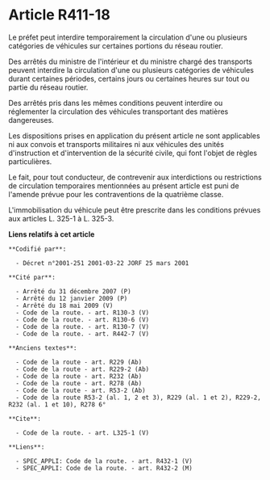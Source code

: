 # Article R411-18

Le préfet peut interdire temporairement la circulation d'une ou plusieurs catégories de véhicules sur certaines portions du
réseau routier. 

Des arrêtés du ministre de l'intérieur et du ministre chargé des transports peuvent interdire la circulation d'une ou
plusieurs catégories de véhicules durant certaines périodes, certains jours ou certaines heures sur tout ou partie du réseau
routier. 

Des arrêtés pris dans les mêmes conditions peuvent interdire ou réglementer la circulation des véhicules transportant des
matières dangereuses. 

Les dispositions prises en application du présent article ne sont applicables ni aux convois et transports militaires ni aux
véhicules des unités d'instruction et d'intervention de la sécurité civile, qui font l'objet de règles particulières. 

Le fait, pour tout conducteur, de contrevenir aux interdictions ou restrictions de circulation temporaires mentionnées au
présent article est puni de l'amende prévue pour les contraventions de la quatrième classe. 

L'immobilisation du véhicule peut être prescrite dans les conditions prévues aux articles L. 325-1 à L. 325-3.

**Liens relatifs à cet article**

	**Codifié par**:

	  - Décret n°2001-251 2001-03-22 JORF 25 mars 2001

	**Cité par**:

	  - Arrêté du 31 décembre 2007 (P)
	  - Arrêté du 12 janvier 2009 (P)
	  - Arrêté du 18 mai 2009 (V)
	  - Code de la route. - art. R130-3 (V)
	  - Code de la route. - art. R130-6 (V)
	  - Code de la route. - art. R130-7 (V)
	  - Code de la route. - art. R442-7 (V)

	**Anciens textes**:

	  - Code de la route - art. R229 (Ab)
	  - Code de la route - art. R229-2 (Ab)
	  - Code de la route - art. R232 (Ab)
	  - Code de la route - art. R278 (Ab)
	  - Code de la route - art. R53-2 (Ab)
	  - Code de la route R53-2 (al. 1, 2 et 3), R229 (al. 1 et 2), R229-2, R232 (al. 1 et 10), R278 6°

	**Cite**:

	  - Code de la route. - art. L325-1 (V)

	**Liens**:

	  - SPEC_APPLI: Code de la route. - art. R432-1 (V)
	  - SPEC_APPLI: Code de la route. - art. R432-2 (M)
